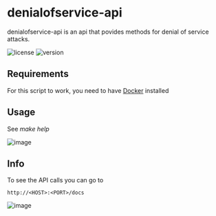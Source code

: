 # denialofservice-api

denialofservice-api is an api that povides methods for denial of service attacks.

![license](https://img.shields.io/badge/license-MIT-brightgreen.svg)
![version](https://img.shields.io/badge/version-1.1.0-lightgrey.svg)

## Requirements
For this script to work, you need to have [Docker](https://www.docker.com/products/docker-desktop) installed

## Usage

See *make help*

![image](https://user-images.githubusercontent.com/61215846/221359753-2306dcff-ab2a-4c3e-9d47-aa83a6bc1dc9.png)

## Info

To see the API calls you can go to
```
http://<HOST>:<PORT>/docs
```
![image](https://user-images.githubusercontent.com/61215846/221359714-040caa53-5755-45d3-9e49-f9541fb47259.png)
